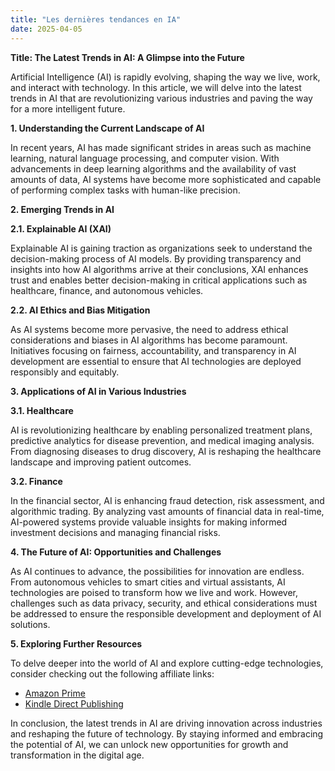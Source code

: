```yaml
---
title: "Les dernières tendances en IA"
date: 2025-04-05
---
```


**Title: The Latest Trends in AI: A Glimpse into the Future**

Artificial Intelligence (AI) is rapidly evolving, shaping the way we live, work, and interact with technology. In this article, we will delve into the latest trends in AI that are revolutionizing various industries and paving the way for a more intelligent future.

**1. Understanding the Current Landscape of AI**

In recent years, AI has made significant strides in areas such as machine learning, natural language processing, and computer vision. With advancements in deep learning algorithms and the availability of vast amounts of data, AI systems have become more sophisticated and capable of performing complex tasks with human-like precision.

**2. Emerging Trends in AI**

**2.1. Explainable AI (XAI)**

Explainable AI is gaining traction as organizations seek to understand the decision-making process of AI models. By providing transparency and insights into how AI algorithms arrive at their conclusions, XAI enhances trust and enables better decision-making in critical applications such as healthcare, finance, and autonomous vehicles.

**2.2. AI Ethics and Bias Mitigation**

As AI systems become more pervasive, the need to address ethical considerations and biases in AI algorithms has become paramount. Initiatives focusing on fairness, accountability, and transparency in AI development are essential to ensure that AI technologies are deployed responsibly and equitably.

**3. Applications of AI in Various Industries**

**3.1. Healthcare**

AI is revolutionizing healthcare by enabling personalized treatment plans, predictive analytics for disease prevention, and medical imaging analysis. From diagnosing diseases to drug discovery, AI is reshaping the healthcare landscape and improving patient outcomes.

**3.2. Finance**

In the financial sector, AI is enhancing fraud detection, risk assessment, and algorithmic trading. By analyzing vast amounts of financial data in real-time, AI-powered systems provide valuable insights for making informed investment decisions and managing financial risks.

**4. The Future of AI: Opportunities and Challenges**

As AI continues to advance, the possibilities for innovation are endless. From autonomous vehicles to smart cities and virtual assistants, AI technologies are poised to transform how we live and work. However, challenges such as data privacy, security, and ethical considerations must be addressed to ensure the responsible development and deployment of AI solutions.

**5. Exploring Further Resources**

To delve deeper into the world of AI and explore cutting-edge technologies, consider checking out the following affiliate links:

- [Amazon Prime](https://www.amazon.fr/amazonprime?_encoding=UTF8&primeCampaignId=prime_assoc_ft&tag=zenzen0d-21France)
- [Kindle Direct Publishing](https://www.amazon.fr/kindle-dbs/hz/signup?tag=zenzen0d-21France)

In conclusion, the latest trends in AI are driving innovation across industries and reshaping the future of technology. By staying informed and embracing the potential of AI, we can unlock new opportunities for growth and transformation in the digital age.